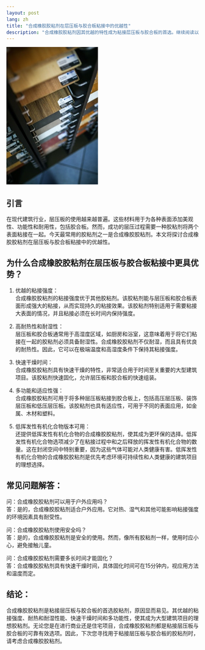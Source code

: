 ```yaml
---
layout: post
lang: zh
title: "合成橡胶胶粘剂在层压板与胶合板粘接中的优越性"
description: "合成橡胶胶粘剂因其优越的特性成为粘接层压板与胶合板的首选。继续阅读以了解原因。"
---
```

![层压板](/images/laminate.jpg "层压板")

## 引言
在现代建筑行业，层压板的使用越来越普遍。这些材料用于为各种表面添加美观性、功能性和耐用性，包括胶合板。然而，成功的层压过程需要一种胶粘剂将两个表面粘接在一起。今天最常用的胶粘剂之一是合成橡胶胶粘剂。本文将探讨合成橡胶胶粘剂在层压板与胶合板粘接中的优越性。

## 为什么合成橡胶胶粘剂在层压板与胶合板粘接中更具优势？

1. 优越的粘接强度：  
合成橡胶胶粘剂的粘接强度优于其他胶粘剂。该胶粘剂能与层压板和胶合板表面形成强大的粘接，从而实现持久的粘接效果。该胶粘剂特别适用于需要粘接大表面的情况，并且粘接必须在长时间内保持强度。

2. 高耐热性和耐湿性：  
层压板和胶合板通常用于高湿度区域，如厨房和浴室，这意味着用于将它们粘接在一起的胶粘剂必须具备耐湿性。合成橡胶胶粘剂不仅耐湿，而且具有优良的耐热性。因此，它可以在极端温度和高湿度条件下保持其粘接强度。

3. 快速干燥时间：  
合成橡胶胶粘剂具有快速干燥的特性，非常适合用于时间至关重要的大型建筑项目。该胶粘剂快速固化，允许层压板和胶合板的快速组装。

4. 多功能和适应性强：  
合成橡胶胶粘剂可用于将多种层压板粘接到胶合板上，包括高压层压板、装饰层压板和低压层压板。该胶粘剂也具有适应性，可用于不同的表面应用，如金属、木材和塑料。

5. 低挥发性有机化合物版本可用：  
还提供低挥发性有机化合物的合成橡胶胶粘剂，使其成为更环保的选择。低挥发性有机化合物选项减少了在粘接过程中和之后释放的挥发性有机化合物的数量。这在封闭空间中特别重要，因为这些气体可能对人类健康有害。低挥发性有机化合物的合成橡胶胶粘剂是优先考虑环境可持续性和人类健康的建筑项目的理想选择。

## 常见问题解答：

问：合成橡胶胶粘剂可以用于户外应用吗？  
答：是的，合成橡胶胶粘剂适合户外应用。它对热、湿气和其他可能影响粘接强度的环境因素具有耐受性。

问：合成橡胶胶粘剂使用安全吗？  
答：是的，合成橡胶胶粘剂是安全的使用。然而，像所有胶粘剂一样，使用时应小心，避免接触儿童。

问：合成橡胶胶粘剂需要多长时间才能固化？  
答：合成橡胶胶粘剂具有快速干燥时间，具体固化时间可在15分钟内，视应用方法和温度而定。

## 结论：

合成橡胶胶粘剂是粘接层压板与胶合板的首选胶粘剂，原因显而易见。其优越的粘接强度、耐热和耐湿性能、快速干燥时间和多功能性，使其成为大型建筑项目的理想胶粘剂。无论您是在进行商业还是住宅项目，合成橡胶胶粘剂都是粘接层压板与胶合板的可靠有效选项。因此，下次您寻找用于粘接层压板与胶合板的胶粘剂时，请考虑合成橡胶胶粘剂。

